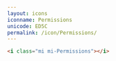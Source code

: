 ```yaml
---
layout: icons
iconname: Permissions
unicode: ED5C
permalink: /icon/Permissions/
---
```


``` html
<i class="mi mi-Permissions"></i>
```
